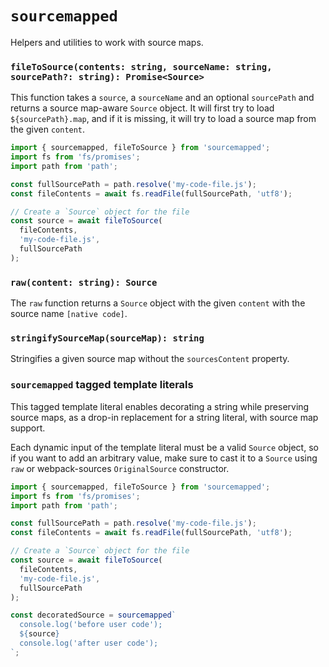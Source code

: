 # `sourcemapped`

Helpers and utilities to work with source maps.

### `fileToSource(contents: string, sourceName: string, sourcePath?: string): Promise<Source>`

This function takes a `source`, a `sourceName` and an optional `sourcePath` and returns a source map-aware `Source` object. It will first try to load `${sourcePath}.map`, and if it is missing, it will try to load a source map from the given `content`.

```ts
import { sourcemapped, fileToSource } from 'sourcemapped';
import fs from 'fs/promises';
import path from 'path';

const fullSourcePath = path.resolve('my-code-file.js');
const fileContents = await fs.readFile(fullSourcePath, 'utf8');

// Create a `Source` object for the file
const source = await fileToSource(
  fileContents,
  'my-code-file.js',
  fullSourcePath
);
```

### `raw(content: string): Source`

The `raw` function returns a `Source` object with the given `content` with the source name `[native code]`.

### `stringifySourceMap(sourceMap): string`

Stringifies a given source map without the `sourcesContent` property.

### `sourcemapped` tagged template literals

This tagged template literal enables decorating a string while preserving source maps, as a drop-in replacement for a string literal, with source map support.

Each dynamic input of the template literal must be a valid `Source` object, so if you want to add an arbitrary value, make sure to cast it to a `Source` using `raw` or webpack-sources `OriginalSource` constructor.

```ts
import { sourcemapped, fileToSource } from 'sourcemapped';
import fs from 'fs/promises';
import path from 'path';

const fullSourcePath = path.resolve('my-code-file.js');
const fileContents = await fs.readFile(fullSourcePath, 'utf8');

// Create a `Source` object for the file
const source = await fileToSource(
  fileContents,
  'my-code-file.js',
  fullSourcePath
);

const decoratedSource = sourcemapped`
  console.log('before user code');
  ${source}
  console.log('after user code');
`;
```
